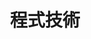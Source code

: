 ---
title: 程式技術
description: 刷 Leet Code
image: 
style:
    background: "#2a9d8f"
    color: "#fff"
---
